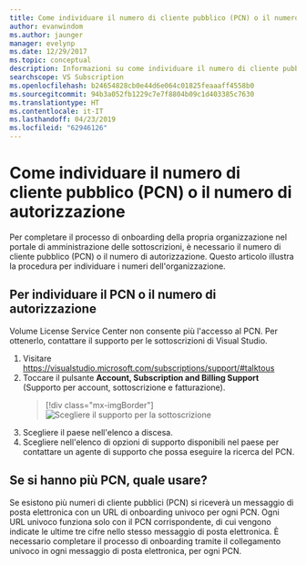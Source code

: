 ```yaml
---
title: Come individuare il numero di cliente pubblico (PCN) o il numero di autorizzazione | Microsoft Docs
author: evanwindom
ms.author: jaunger
manager: evelynp
ms.date: 12/29/2017
ms.topic: conceptual
description: Informazioni su come individuare il numero di cliente pubblico (PCN) o il numero di autorizzazione
searchscope: VS Subscription
ms.openlocfilehash: b24654828cb0e44d6e064c01825feaaaff4558b0
ms.sourcegitcommit: 94b3a052fb1229c7e7f8804b09c1d403385c7630
ms.translationtype: HT
ms.contentlocale: it-IT
ms.lasthandoff: 04/23/2019
ms.locfileid: "62946126"
---
```

# <a name="how-do-i-locate-my-public-customer-number-pcn-or-authorization-number"></a>Come individuare il numero di cliente pubblico (PCN) o il numero di autorizzazione

Per completare il processo di onboarding della propria organizzazione nel portale di amministrazione delle sottoscrizioni, è necessario il numero di cliente pubblico (PCN) o il numero di autorizzazione. Questo articolo illustra la procedura per individuare i numeri dell'organizzazione.

## <a name="to-locate-your-pcn-or-authorization-number"></a>Per individuare il PCN o il numero di autorizzazione

Volume License Service Center non consente più l'accesso al PCN.  Per ottenerlo, contattare il supporto per le sottoscrizioni di Visual Studio.
1. Visitare https://visualstudio.microsoft.com/subscriptions/support/#talktous
2. Toccare il pulsante **Account, Subscription and Billing Support** (Supporto per account, sottoscrizione e fatturazione).
    > [!div class="mx-imgBorder"]
    > ![Scegliere il supporto per la sottoscrizione](_img/vlsc/vlsc-pcn.png)
3. Scegliere il paese nell'elenco a discesa.
4. Scegliere nell'elenco di opzioni di supporto disponibili nel paese per contattare un agente di supporto che possa eseguire la ricerca del PCN.

## <a name="if-i-have-more-than-one-pcn-which-one-should-i-use"></a>Se si hanno più PCN, quale usare?

Se esistono più numeri di cliente pubblici (PCN) si riceverà un messaggio di posta elettronica con un URL di onboarding univoco per ogni PCN. Ogni URL univoco funziona solo con il PCN corrispondente, di cui vengono indicate le ultime tre cifre nello stesso messaggio di posta elettronica. È necessario completare il processo di onboarding tramite il collegamento univoco in ogni messaggio di posta elettronica, per ogni PCN.
